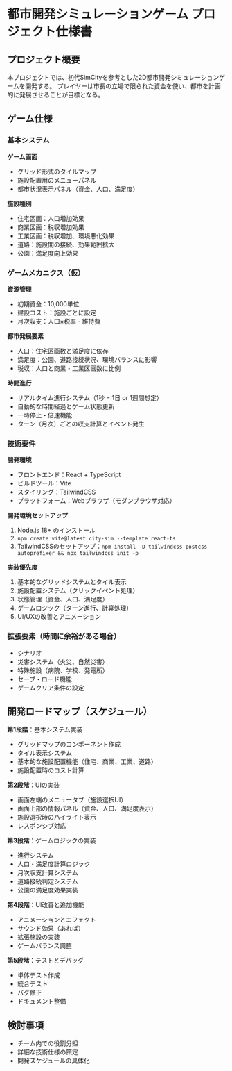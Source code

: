 # 都市開発シミュレーションゲーム プロジェクト仕様書

## プロジェクト概要

本プロジェクトでは、初代SimCityを参考とした2D都市開発シミュレーションゲームを開発する。
プレイヤーは市長の立場で限られた資金を使い、都市を計画的に発展させることが目標となる。

## ゲーム仕様

### 基本システム

**ゲーム画面**
- グリッド形式のタイルマップ
- 施設配置用のメニューパネル
- 都市状況表示パネル（資金、人口、満足度）

**施設種別**
- 住宅区画：人口増加効果
- 商業区画：税収増加効果  
- 工業区画：税収増加、環境悪化効果
- 道路：施設間の接続、効果範囲拡大
- 公園：満足度向上効果

### ゲームメカニクス（仮）

**資源管理**
- 初期資金：10,000単位
- 建設コスト：施設ごとに設定
- 月次収支：人口×税率 - 維持費

**都市発展要素**
- 人口：住宅区画数と満足度に依存
- 満足度：公園、道路接続状況、環境バランスに影響
- 税収：人口と商業・工業区画数に比例

**時間進行**
- リアルタイム進行システム（1秒 = 1日 or 1週間想定）
- 自動的な時間経過とゲーム状態更新
- 一時停止・倍速機能
- ターン（月次）ごとの収支計算とイベント発生

### 技術要件

**開発環境**
- フロントエンド：React + TypeScript
- ビルドツール：Vite
- スタイリング：TailwindCSS
- プラットフォーム：Webブラウザ（モダンブラウザ対応）

**開発環境セットアップ**
1. Node.js 18+ のインストール
2. `npm create vite@latest city-sim --template react-ts`
3. TailwindCSSのセットアップ：`npm install -D tailwindcss postcss autoprefixer && npx tailwindcss init -p`

**実装優先度**
1. 基本的なグリッドシステムとタイル表示
2. 施設配置システム（クリックイベント処理）
3. 状態管理（資金、人口、満足度）
4. ゲームロジック（ターン進行、計算処理）
5. UI/UXの改善とアニメーション

### 拡張要素（時間に余裕がある場合）

- シナリオ
- 災害システム（火災、自然災害）
- 特殊施設（病院、学校、発電所）
- セーブ・ロード機能
- ゲームクリア条件の設定

## 開発ロードマップ（スケジュール）

**第1段階**：基本システム実装
- グリッドマップのコンポーネント作成
- タイル表示システム
- 基本的な施設配置機能（住宅、商業、工業、道路）
- 施設配置時のコスト計算

**第2段階**：UIの実装
- 画面左端のメニュータブ（施設選択UI）
- 画面上部の情報パネル（資金、人口、満足度表示）
- 施設選択時のハイライト表示
- レスポンシブ対応

**第3段階**：ゲームロジックの実装
- 進行システム
- 人口・満足度計算ロジック
- 月次収支計算システム
- 道路接続判定システム
- 公園の満足度効果実装

**第4段階**：UI改善と追加機能
- アニメーションとエフェクト
- サウンド効果（あれば）
- 拡張施設の実装
- ゲームバランス調整

**第5段階**：テストとデバッグ
- 単体テスト作成
- 統合テスト
- バグ修正
- ドキュメント整備

## 検討事項

- チーム内での役割分担
- 詳細な技術仕様の策定
- 開発スケジュールの具体化
